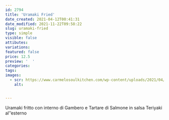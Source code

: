 ```yaml
---
id: 2794
title: 'Uramaki Fried'
date_created: 2021-04-12T00:41:31
date_modified: 2021-11-22T09:58:22
slug: uramaki-fried
type: simple
visible: false
attibutes: 
variations:
featured: false
price: 12.5
preview: '  '
categories: 
tags: 
images: 
  - scr: https://www.carmelosoulkitchen.com/wp-content/uploads/2021/04/Uramaki-Fried.png
    alt: 


---
```


<p class="p1">Uramaki fritto con interno di Gambero e Tartare di Salmone in salsa Teriyaki al’’esterno<span class="Apple-converted-space"> </span></p>

